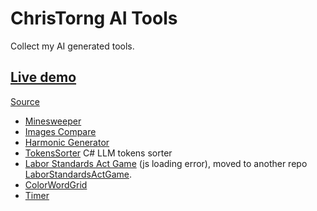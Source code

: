 # ChrisTorng AI Tools

Collect my AI generated tools.

## [Live demo](https://christorng.github.io/AI-Tools/)

[Source](https://github.com/ChrisTorng/AI-Tools)

* [Minesweeper](https://christorng.github.io/AI-Tools/Minesweeper/)
* [Images Compare](https://christorng.github.io/AI-Tools/ImagesCompare/)
* [Harmonic Generator](https://christorng.github.io/AI-Tools/HarmonicGenerator/dist/)
* [TokensSorter](https://github.com/ChrisTorng/AI-Tools/tree/main/) C# LLM tokens sorter
* [Labor Standards Act Game](https://christorng.github.io/AI-Tools/labor-standards-act-game/out/) (js loading error), moved to another repo [LaborStandardsActGame](https://github.com/ChrisTorng/LaborStandardsActGame).
* [ColorWordGrid](https://christorng.github.io/AI-Tools/ColorWordGrid/)
* [Timer](https://christorng.github.io/AI-Tools/Timer/)
